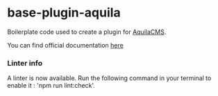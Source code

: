 # base-plugin-aquila

Boilerplate code used to create a plugin for [AquilaCMS](https://www.aquila-cms.com).

You can find official documentation [here](https://doc.aquila-cms.com/#/Creating/Plugin/Plugin_Base?id=top)

### Linter info ###

A linter is now available. Run the following command in your terminal to enable it : 'npm run lint:check'.
